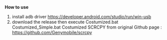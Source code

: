 **How to use**
1. install adb driver https://developer.android.com/studio/run/win-usb
2. download the release then execute Costumized.bat Costumized_Simple.bat
Costumized SCRCPY from original Github page : https://github.com/Genymobile/scrcpy
